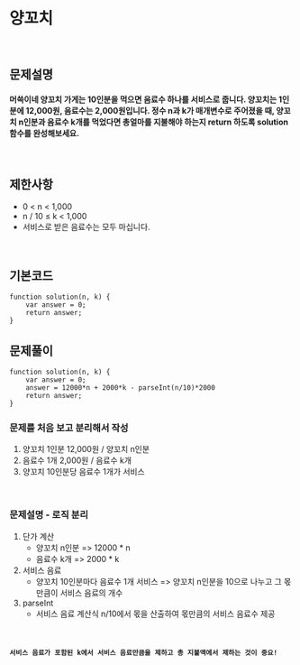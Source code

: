 # 양꼬치

<br>

## 문제설명
#### 머쓱이네 양꼬치 가게는 10인분을 먹으면 음료수 하나를 서비스로 줍니다. 양꼬치는 1인분에 12,000원, 음료수는 2,000원입니다. 정수 n과 k가 매개변수로 주어졌을 때, 양꼬치 n인분과 음료수 k개를 먹었다면 총얼마를 지불해야 하는지 return 하도록 solution 함수를 완성해보세요.

<br>

## 제한사항
* 0 < n < 1,000
* n / 10 ≤ k < 1,000
* 서비스로 받은 음료수는 모두 마십니다.

<br>

## 기본코드
```
function solution(n, k) {
    var answer = 0;
    return answer;
}
```


## 문제풀이
```
function solution(n, k) {
    var answer = 0;
    answer = 12000*n + 2000*k - parseInt(n/10)*2000
    return answer;
}
```
### 문제를 처음 보고 분리해서 작성
1. 양꼬치 1인분 12,000원 / 양꼬치 n인분
2. 음료수 1개 2,000원 / 음료수 k개
3. 양꼬치 10인분당 음료수 1개가 서비스

<br>

### 문제설명 - 로직 분리
1. 단가 계산
   - 양꼬치 n인분 => 12000 * n
   - 음료수 k개 => 2000 * k
2. 서비스 음료
   - 양꼬치 10인분마다 음료수 1개 서비스 => 양꼬치 n인분을 10으로 나누고 그 몫만큼이 서비스 음료의 개수 
2. parseInt
   - 서비스 음료 계산식 n/10에서 몫을 산출하여 몫만큼의 서비스 음료수 제공


<br>

#### `서비스 음료가 포함된 k에서 서비스 음료만큼을 제하고 총 지불액에서 제하는 것이 중요!`
